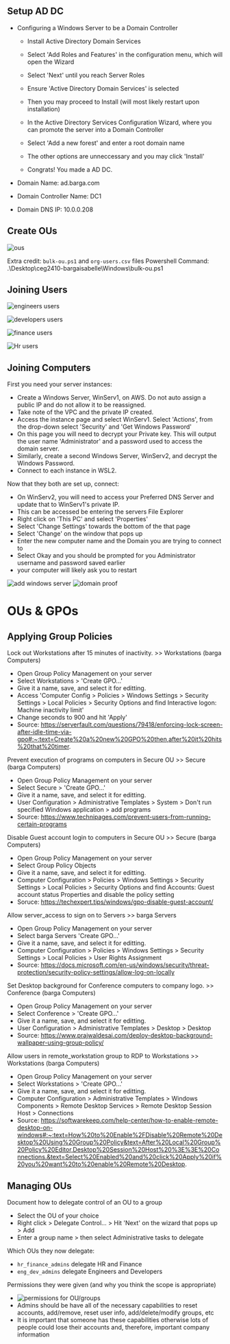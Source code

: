 ## Setup AD DC

- Configuring a Windows Server to be a Domain Controller
  - Install Active Directory Domain Services
  - Select 'Add Roles and Features' in the configuration menu, which will open the Wizard
  - Select 'Next' until you reach Server Roles
  - Ensure 'Active Directory Domain Services' is selected
  - Then you may proceed to Install (will most likely restart upon installation)
 
  - In the Active Directory Services Configuration Wizard, where you can promote the server into a Domain Controller
  - Select 'Add a new forest' and enter a root domain name
  - The other options are unneccessary and you may click 'Install'
  - Congrats! You made a AD DC.

- Domain Name: ad.barga.com
- Domain Controller Name: DC1
- Domain DNS IP: 10.0.0.208

## Create OUs

![ous](images/ou.png)

Extra credit: ```bulk-ou.ps1``` and ```org-users.csv``` files
Powershell Command: .\Desktop\ceg2410-bargaisabelle\Windows\bulk-ou.ps1

## Joining Users

![engineers users](images/eng.png)

![developers users](images/dev.png)

![finance users](images/fin.png)

![Hr users](images/hr.png)

## Joining Computers

First you need your server instances:
  - Create a Windows Server, WinServ1, on AWS. Do not auto assign a public IP and do not allow it to be reassigned.
  - Take note of the VPC and the private IP created.
  - Access the instance page and select WinServ1. Select 'Actions', from the drop-down select 'Security' and 'Get Windows Password'
  - On this page you will need to decrypt your Private key. This will output the user name 'Administrator' and a password used to access the domain server.
  - Similarly, create a second Windows Server, WinServ2, and decrypt the Windows Password.
  - Connect to each instance in WSL2.

Now that they both are set up, connect:
  - On WinServ2, you will need to access your Preferred DNS Server and update that to WinServ1's private IP.
  - This can be accessed be entering the servers File Explorer
  - Right click on 'This PC' and select 'Properties'
  - Select 'Change Settings' towards the bottom of the that page
  - Select 'Change' on the window that pops up
  - Enter the new computer name and the Domain you are trying to connect to
  - Select Okay and you should be prompted for you Administrator username and password saved earlier
  - your computer will likely ask you to restart

![add windows server](images/bananas.png)
![domain proof](images/domain_bananas.png)

# OUs & GPOs

## Applying Group Policies

Lock out Workstations after 15 minutes of inactivity. >> Workstations (barga Computers)

- Open Group Policy Management on your server
- Select Workstations > 'Create GPO...'
- Give it a name, save, and select it for editting.
- Access 'Computer Config > Policies > Windows Settings > Security Settings > Local Policies > Security Options
 and find Interactive logon: Machine inactivity limit'
 - Change seconds to 900 and hit 'Apply'
 - Source: https://serverfault.com/questions/79418/enforcing-lock-screen-after-idle-time-via-gpo#:~:text=Create%20a%20new%20GPO%20then,after%20it%20hits%20that%20timer.

Prevent execution of programs on computers in Secure OU >> Secure (barga Computers)

- Open Group Policy Management on your server
- Select Secure > 'Create GPO...'
- Give it a name, save, and select it for editting.
- User Configuration > Administrative Templates > System > Don't run specified Windows application > add programs
- Source: https://www.technipages.com/prevent-users-from-running-certain-programs

Disable Guest account login to computers in Secure OU >> Secure (barga Computers)

- Open Group Policy Management on your server
- Select Group Policy Objects
- Give it a name, save, and select it for editting.
- Computer Configuration > Policies > Windows Settings > Security Settings > Local Policies > Security Options
and find Accounts: Guest account status Properties and disable the policy setting
- Soruce: https://techexpert.tips/windows/gpo-disable-guest-account/

Allow server_access to sign on to Servers >> barga Servers

- Open Group Policy Management on your server
- Select barga Servers 'Create GPO...'
- Give it a name, save, and select it for editting.
- Computer Configuration > Policies > Windows Settings > Security Settings > Local Policies > User Rights Assignment
- Source: https://docs.microsoft.com/en-us/windows/security/threat-protection/security-policy-settings/allow-log-on-locally

Set Desktop background for Conference computers to company logo. >> Conference (barga Computers)

- Open Group Policy Management on your server
- Select Conference > 'Create GPO...'
- Give it a name, save, and select it for editting.
- User Configuration > Administrative Templates > Desktop > Desktop
- Source: https://www.prajwaldesai.com/deploy-desktop-background-wallpaper-using-group-policy/

Allow users in remote_workstation group to RDP to Workstations >> Workstations (barga Computers)
- Open Group Policy Management on your server
- Select Workstations > 'Create GPO...'
- Give it a name, save, and select it for editting.
- Computer Configuration > Administrative Templates > Windows Components > Remote Desktop Services > Remote Desktop Session Host > Connections
- Source: https://softwarekeep.com/help-center/how-to-enable-remote-desktop-on-windows#:~:text=How%20to%20Enable%2FDisable%20Remote%20Desktop%20Using%20Group%20Policy&text=After%20Local%20Group%20Policy%20Editor,Desktop%20Session%20Host%20%3E%3E%20Connections.&text=Select%20Enabled%20and%20click%20Apply%20if%20you%20want%20to%20enable%20Remote%20Desktop.

## Managing OUs

Document how to delegate control of an OU to a group
- Select the OU of your choice
- Right click > Delegate Control... > Hit 'Next' on the wizard that pops up > Add
- Enter a group name > then select Administrative tasks to delegate

Which OUs they now delegate:
- ```hr_finance_admins``` delegate HR and Finance
- ```eng_dev_admins``` delegate Engineers and Developers

Permissions they were given (and why you think the scope is appropriate)
- ![permissions for OU/groups](images/permissions.png)
- Admins should be have all of the necessary capabilities to reset accounts, add/remove, reset user info, add/delete/modify groups, etc
- It is important that someone has these capabilities otherwise lots of people could lose their accounts and, therefore, important company information

